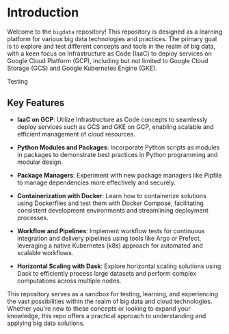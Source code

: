 # Introduction

Welcome to the `bigdata` repository! This repository is designed as a learning platform for various big data technologies and practices. The primary goal is to explore and test different concepts and tools in the realm of big data, with a keen focus on Infrastructure as Code (IaaC) to deploy services on Google Cloud Platform (GCP), including but not limited to Google Cloud Storage (GCS) and Google Kubernetes Engine (GKE).

Testing

## Key Features

- **IaaC on GCP**: Utilize Infrastructure as Code concepts to seamlessly deploy services such as GCS and GKE on GCP, enabling scalable and efficient management of cloud resources.

- **Python Modules and Packages**: Incorporate Python scripts as modules in packages to demonstrate best practices in Python programming and modular design.

- **Package Managers**: Experiment with new package managers like Pipfile to manage dependencies more effectively and securely.

- **Containerization with Docker**: Learn how to containerize solutions using Dockerfiles and test them with Docker Compose, facilitating consistent development environments and streamlining deployment processes.

- **Workflow and Pipelines**: Implement workflow tests for continuous integration and delivery pipelines using tools like Argo or Prefect, leveraging a native Kubernetes (k8s) approach for automated and scalable workflows.

- **Horizontal Scaling with Dask**: Explore horizontal scaling solutions using Dask to efficiently process large datasets and perform complex computations across multiple nodes.

This repository serves as a sandbox for testing, learning, and experiencing the vast possibilities within the realm of big data and cloud technologies. Whether you're new to these concepts or looking to expand your knowledge, this repo offers a practical approach to understanding and applying big data solutions.